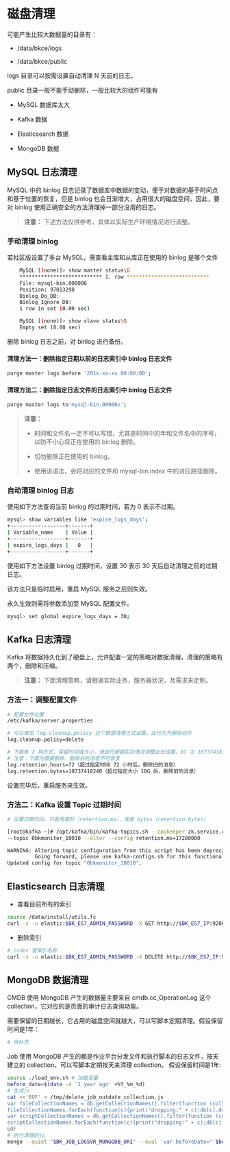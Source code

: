 # 磁盘清理

可能产生比较大数据量的目录有：

- /data/bkce/logs

- /data/bkce/public

logs 目录可以按需设置自动清理 N 天前的日志。

public 目录一般不能手动删除，一般比较大的组件可能有

- MySQL 数据库太大

- Kafka 数据

- Elasticsearch 数据

- MongoDB 数据

## MySQL 日志清理

MySQL 中的 binlog 日志记录了数据库中数据的变动，便于对数据的基于时间点和基于位置的恢复，但是 binlog 也会日渐增大，占用很大的磁盘空间，因此，要对 binlog 使用正确安全的方法清理掉一部分没用的日志。

> **注意：** 下述方法仅供参考，具体以实际生产环境情况进行调整。

### 手动清理 binlog

若社区版设置了多台 MySQL，需查看主库和从库正在使用的 binlog 是哪个文件

```bash
    MySQL [(none)]> show master status\G
    *************************** 1. row ***************************
    File: mysql-bin.000006
    Position: 97013298
    Binlog_Do_DB:
    Binlog_Ignore_DB:
    1 row in set (0.00 sec)

    MySQL [(none)]> show slave status\G
    Empty set (0.00 sec)
```

删除 binlog 日志之前，对 binlog 进行备份。

#### 清理方法一：删除指定日期以前的日志索引中 binlog 日志文件

```bash
purge master logs before '201x-xx-xx 00:00:00';
```

#### 清理方法二：删除指定日志文件的日志索引中 binlog 日志文件

```bash
purge master logs to'mysql-bin.00000x';
```

> **注意：**
>
> - 时间和文件名一定不可以写错，尤其是时间中的年和文件名中的序号，以防不小心将正在使用的 binlog 删除。
>
> - 切勿删除正在使用的 binlog。
>
> - 使用该语法，会将对应的文件和 mysql-bin.index 中的对应路径删除。

### 自动清理 binlog 日志

使用如下方法查询当前 binlog 的过期时间，若为 0 表示不过期。

```bash
mysql> show variables like 'expire_logs_days';
+------------------+-------+
| Variable_name    | Value |
+------------------+-------+
| expire_logs_days |   0   |
+------------------+-------+
```

使用如下方法设置 binlog 过期时间，设置 30 表示 30 天后自动清理之前的过期日志。

该方法只是临时启用，重启 MySQL 服务之后则失效。

永久生效则需将参数添加至 MySQL 配置文件。

```bash
mysql> set global expire_logs_days = 30;
```

## Kafka 日志清理

Kafka 将数据持久化到了硬盘上，允许配置一定的策略对数据清理，清理的策略有两个，删除和压缩。

> **注意：** 下面清理策略，请根据实际业务，服务器状况，及需求来定制。

### 方法一：调整配置文件

```bash
# 配置文件位置
/etc/kafka/server.properties

# 可以增加 log.cleanup.policy 这个数据清理方式设置，此行为为删除动作
log.cleanup.policy=delete

# 下面有 2 种方式，保留时间或大小，请自行根据实际情况调整此处设置，1G 为 1073741824 。具体保留大小根据实际情况设置
# 注意：下面为直接删除，删除后的消息不可恢复
log.retention.hours=72（超过指定时间 72 小时后，删除旧的消息）
log.retention.bytes=10737418240（超过指定大小 10G 后，删除旧的消息）

```

设置完毕后，重启服务来生效。

### 方法二：Kafka 设置 Topic 过期时间

```bash
# 设置过期时间，只能用毫秒（retention.ms），或者 bytes（retention.bytes）

[root@kafka ~]# /opt/kafka/bin/kafka-topics.sh --zookeeper zk.service.consul:2181/common_kafka \
--topic 0bkmonitor_10010 --alter --config retention.ms=17280000

WARNING: Altering topic configuration from this script has been deprecated and may be removed in future releases.
         Going forward, please use kafka-configs.sh for this functionality
Updated config for topic "0bkmonitor_10010".

```

## Elasticsearch 日志清理

- 查看目前所有的索引

```bash
source /data/install/utils.fc
curl -s -u elastic:$BK_ES7_ADMIN_PASSWORD -X GET http://$BK_ES7_IP:9200/_cat/indices?v
```

- 删除索引

```bash
# index 是索引名称
curl -s -u elastic:$BK_ES7_ADMIN_PASSWORD -X DELETE http://$BK_ES7_IP:9200/index
```

## MongoDB 数据清理

CMDB 使用 MongoDB 产生的数据量主要来自 cmdb.cc_OperationLog 这个 collection，它对应的是页面的审计日志查询功能。

需要保留的日期越长，它占用的磁盘空间就越大，可以写脚本定期清理。假设保留时间是1年：

```bash
# 待补充
```

Job 使用 MongoDB 产生的都是作业平台分发文件和执行脚本的日志文件，按天建立的 collection，可以写脚本定期按天来清理 collection。
假设保留时间是1年:

```bash
source ./load_env.sh # 加载变量
before_date=$(date -d '1 year ago' +%Y_%m_%d)
# 生成js
cat <<'EOF' > /tmp/delete_job_outdate_collection.js
var fileCollectionNames = db.getCollectionNames().filter(function (collection) { return /^job_log_file/.test(collection) && collection < "job_log_file_"+beforeDate })
fileCollectionNames.forEach(function(c){print("dropping:" + c);db[c].drop();})
var scriptCollectionNames = db.getCollectionNames().filter(function (collection) { return /^job_log_script/.test(collection) && collection < "job_log_script_"+beforeDate })
scriptCollectionNames.forEach(function(c){print("dropping:" + c);db[c].drop();})
EOF
# 执行清理的js
mongo --quiet "$BK_JOB_LOGSVR_MONGODB_URI" --eval 'var beforeDate="'$before_date'"' /tmp/delete_job_outdate_collection.js
```
